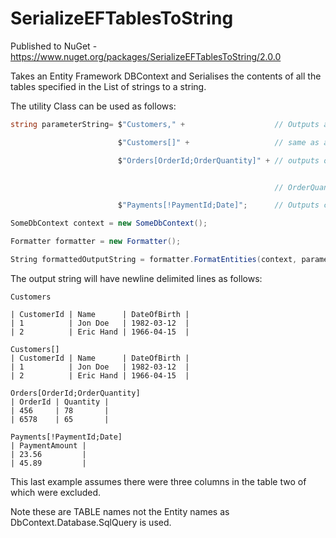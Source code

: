 # SerializeEFTablesToString

Published to NuGet - https://www.nuget.org/packages/SerializeEFTablesToString/2.0.0

Takes an Entity Framework DBContext and Serialises the contents of all the tables specified in the List of strings to a string. 

The utility Class can be used as follows:

```csharp
string parameterString= $"Customers," +                    // Outputs all columns for all records in the Customer Table

                        $"Customers[]" +                   // same as above

                        $"Orders[OrderId;OrderQuantity]" + // outputs only the OrderId and 


                                                           // OrderQuantity from all records in the Orders table

                        $"Payments[!PaymentId;Date]";      // Outputs columns  EXCEPT PaymentId and Date from the Payments Table

SomeDbContext context = new SomeDbContext();

Formatter formatter = new Formatter();

String formattedOutputString = formatter.FormatEntities(context, parameterString);

```
The output string will have newline delimited lines as follows:
```
Customers

| CustomerId | Name      | DateOfBirth |
| 1          | Jon Doe   | 1982-03-12  |
| 2          | Eric Hand | 1966-04-15  |

Customers[]
| CustomerId | Name      | DateOfBirth |
| 1          | Jon Doe   | 1982-03-12  |
| 2          | Eric Hand | 1966-04-15  |

Orders[OrderId;OrderQuantity]
| OrderId | Quantity |
| 456     | 78       |
| 6578    | 65       |

Payments[!PaymentId;Date]
| PaymentAmount |
| 23.56         |
| 45.89         |
```

This last example assumes there were three columns in the table two of which were excluded.

Note these are TABLE names not the Entity names as DbContext.Database.SqlQuery is used.
